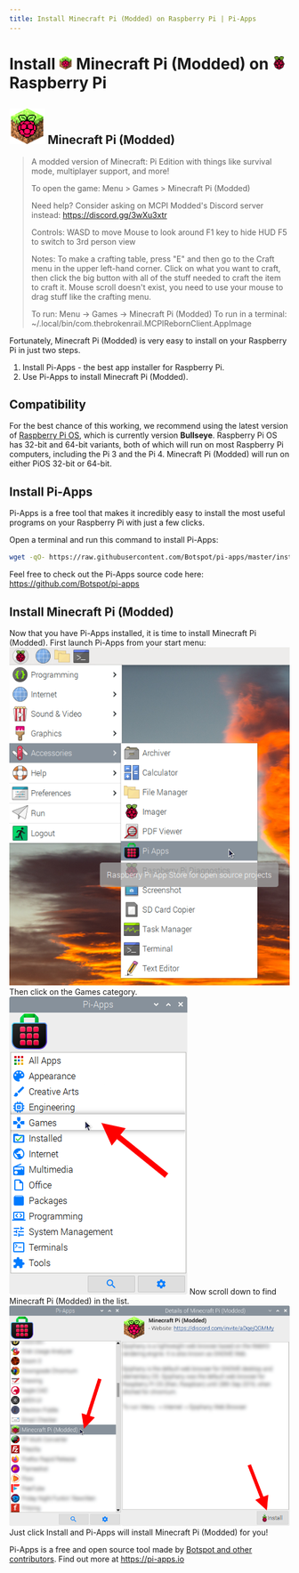 ```yaml
---
title: Install Minecraft Pi (Modded) on Raspberry Pi | Pi-Apps
---
```

<div class="simple-install-content content">

# Install <img src="/img/app-icons/Minecraft Pi (Modded)/icon-64.png" height=24> Minecraft Pi (Modded) on <img src=/img/other-icons/raspberrypi-icon.svg height=24> Raspberry Pi

## <img src="/img/app-icons/Minecraft Pi (Modded)/icon-64.png"> Minecraft Pi (Modded)
> A modded version of Minecraft: Pi Edition with things like survival mode, multiplayer support, and more!
> 
> To open the game: Menu > Games > Minecraft Pi (Modded)
> 
> Need help? Consider asking on MCPI Modded's Discord server instead: https://discord.gg/3wXu3xtr
> 
> Controls:
> WASD to move
> Mouse to look around
> F1 key to hide HUD
> F5 to switch to 3rd person view
> 
> Notes:
> To make a crafting table, press "E" and then go to the Craft menu in the upper left-hand corner. Click on what you want to craft, then click the big button with all of the stuff needed to craft the item to craft it.
> Mouse scroll doesn't exist, you need to use your mouse to drag stuff like the crafting menu.
> 
> To run: Menu -> Games -> Minecraft Pi (Modded)
> To run in a terminal: ~/.local/bin/com.thebrokenrail.MCPIRebornClient.AppImage

Fortunately, Minecraft Pi (Modded) is very easy to install on your Raspberry Pi in just two steps.
1. Install Pi-Apps - the best app installer for Raspberry Pi.
2. Use Pi-Apps to install Minecraft Pi (Modded).
</div>
<div class="simple-install-content content">

## Compatibility
For the best chance of this working, we recommend using the latest version of [Raspberry Pi OS](https://www.raspberrypi.com/software/), which is currently version **Bullseye**.
Raspberry Pi OS has 32-bit and 64-bit variants, both of which will run on most Raspberry Pi computers, including the Pi 3 and the Pi 4.
Minecraft Pi (Modded) will run on either PiOS 32-bit or 64-bit.
</div>
<div class="simple-install-content content">

## Install Pi-Apps

Pi-Apps is a free tool that makes it incredibly easy to install the most useful programs on your Raspberry Pi with just a few clicks.

Open a terminal and run this command to install Pi-Apps:
```bash
wget -qO- https://raw.githubusercontent.com/Botspot/pi-apps/master/install | bash
```
Feel free to check out the Pi-Apps source code here: https://github.com/Botspot/pi-apps
</div>
<div class="simple-install-content content">

## Install Minecraft Pi (Modded)

Now that you have Pi-Apps installed, it is time to install Minecraft Pi (Modded).
First launch Pi-Apps from your start menu:
<img src="/img/start-menu.png">
Then click on the Games category.
<img src="/img/category-selections/Games.png">
Now scroll down to find Minecraft Pi (Modded) in the list.
<img src="/img/app-icons/Minecraft Pi (Modded)/app-selection.png">
Just click Install and Pi-Apps will install Minecraft Pi (Modded) for you!
</div>
<div class="simple-install-content content">

Pi-Apps is a free and open source tool made by [Botspot and other contributors](/about/#contributors). Find out more at https://pi-apps.io
</div>
